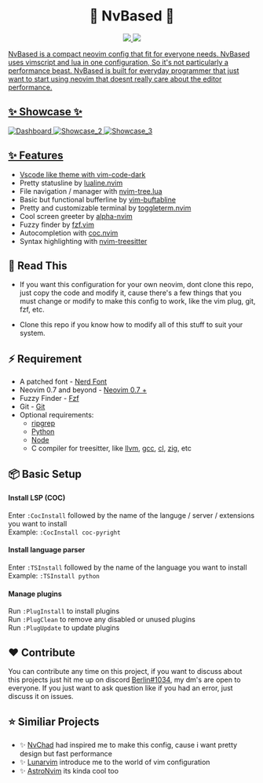 <h1 align="center">💪 NvBased 💪</h1>
<div align="center"><p>
    <a href="https://github.com/TheLaziestDog/NvBased/pulse">
      <img src="https://img.shields.io/github/last-commit/TheLaziestDog/NvBased?color=%4dc71f&label=Last%20Commit&logo=github&style=flat-square"/>
    </a>
    <a href="https://neovim.io">
      <img src="https://img.shields.io/badge/Neovim-0.7+-blueviolet.svg?style=flat-square&logo=Neovim&logoColor=white"/>
</div>

NvBased is a compact neovim config that fit for everyone needs. NvBased uses vimscript and lua in one configuration, So it's not particularly a performance beast. NvBased is built for everyday programmer that just want to start using neovim that doesnt really care about the editor performance.

## ✨ Showcase ✨
![Dashboard](https://user-images.githubusercontent.com/108339770/176351253-3831355c-6d51-4fe0-ab69-27160a1aebea.png)
![Showcase_2](https://user-images.githubusercontent.com/108339770/176351657-e6f25b58-b1c1-41f3-8610-d032c8974122.png)
![Showcase_3](https://user-images.githubusercontent.com/108339770/176351953-560cfc54-c79d-44fc-9b59-bab765060c3a.png)

## ✨ Features
- Vscode like theme with [vim-code-dark](https://github.com/tomasiser/vim-code-dark)
- Pretty statusline by [lualine.nvim](https://github.com/nvim-lualine/lualine.nvim)
- File navigation / manager with [nvim-tree.lua](https://github.com/kyazdani42/nvim-tree.lua)
- Basic but functional bufferline by [vim-buftabline](https://github.com/ap/vim-buftabline)
- Pretty and customizable terminal by [toggleterm.nvim](https://github.com/akinsho/toggleterm.nvim)
- Cool screen greeter by [alpha-nvim](https://github.com/goolord/alpha-nvim)
- Fuzzy finder by [fzf.vim](https://github.com/junegunn/fzf)
- Autocompletion with [coc.nvim](https://github.com/neoclide/coc.nvim)
- Syntax highlighting with [nvim-treesitter](https://github.com/nvim-treesitter/nvim-treesitter)

## 📙 Read This
- If you want this configuration for your own neovim, dont clone this repo, just copy the code and modify it, cause there's a few things that you must change or modify to make this config to work, like the vim plug, git, fzf, etc. 

- Clone this repo if you know how to modify all of this stuff to suit your system.

## ⚡ Requirement
- A patched font - [Nerd Font](https://www.nerdfonts.com/font-downloads)
- Neovim 0.7 and beyond - [Neovim 0.7 +](https://github.com/neovim/neovim/releases/tag/v0.7.0)
- Fuzzy Finder - [Fzf](https://github.com/junegunn/fzf)
- Git - [Git](https://git-scm.com/)
- Optional requirements:
	- [ripgrep](https://github.com/BurntSushi/ripgrep)
	- [Python](https://www.python.org/)
	- [Node](https://nodejs.org/en/)
	- C compiler for treesitter, like [llvm](https://llvm.org), [gcc](https://gcc.gnu.org), [cl](https://docs.microsoft.com/en-us/cpp/build/reference/compiler-options?view=msvc-170), [zig](https://ziglang.org/), etc

## 📦 Basic Setup
#### Install LSP (COC)

Enter `:CocInstall` followed by the name of the languge / server / extensions you want to install<br>
Example: `:CocInstall coc-pyright `

#### Install language parser

Enter `:TSInstall` followed by the name of the language you want to install<br>
Example: `:TSInstall python`

#### Manage plugins

Run `:PlugInstall` to install plugins<br>
Run `:PlugClean` to remove any disabled or unused plugins<br>
Run `:PlugUpdate` to update plugins<br>

## ❤️ Contribute
You can contribute any time on this project, if you want to discuss about this projects just hit me up on discord [Berlin#1034](), my dm's are open to everyone. 
If you just want to ask question like if you had an error, just discuss it on issues.

## ⭐ Similiar Projects
- ✨ [NvChad](https://github.com/NvChad/NvChad) had inspired me to make this config, cause i want pretty design but fast performance
- ✨ [Lunarvim](https://github.com/LunarVim/LunarVim) introduce me to the world of vim configuration
- ✨ [AstroNvim](https://github.com/AstroNvim/AstroNvim) its kinda cool too
